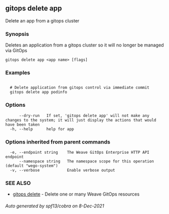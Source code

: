 ## gitops delete app

Delete an app from a gitops cluster

### Synopsis

Deletes an application from a gitops cluster so it will no longer be managed via GitOps

```
gitops delete app <app name> [flags]
```

### Examples

```

  # Delete application from gitops control via immediate commit
  gitops delete app podinfo

```

### Options

```
      --dry-run   If set, 'gitops delete app' will not make any changes to the system; it will just display the actions that would have been taken
  -h, --help      help for app
```

### Options inherited from parent commands

```
  -e, --endpoint string    The Weave GitOps Enterprise HTTP API endpoint
      --namespace string   The namespace scope for this operation (default "wego-system")
  -v, --verbose            Enable verbose output
```

### SEE ALSO

* [gitops delete](gitops_delete.md)	 - Delete one or many Weave GitOps resources

###### Auto generated by spf13/cobra on 8-Dec-2021
